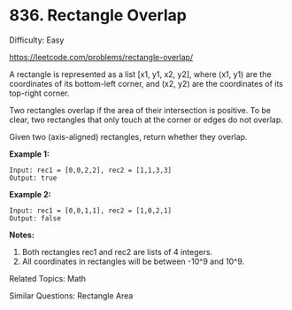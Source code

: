 # 836. Rectangle Overlap

Difficulty: Easy

https://leetcode.com/problems/rectangle-overlap/

A rectangle is represented as a list [x1, y1, x2, y2], where (x1, y1) are the coordinates of its bottom-left corner, and (x2, y2) are the coordinates of its top-right corner.

Two rectangles overlap if the area of their intersection is positive.  To be clear, two rectangles that only touch at the corner or edges do not overlap.

Given two (axis-aligned) rectangles, return whether they overlap.

**Example 1:**
```
Input: rec1 = [0,0,2,2], rec2 = [1,1,3,3]
Output: true
```
**Example 2:**
```
Input: rec1 = [0,0,1,1], rec2 = [1,0,2,1]
Output: false
```
**Notes:**

1. Both rectangles rec1 and rec2 are lists of 4 integers.
2. All coordinates in rectangles will be between -10^9 and 10^9.

Related Topics: Math

Similar Questions: Rectangle Area
